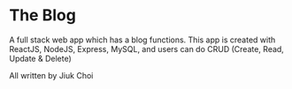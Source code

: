 # The Blog

A full stack web app which has a blog functions. This app is created with ReactJS, NodeJS, Express, MySQL, and users can do CRUD (Create, Read, Update & Delete)

All written by Jiuk Choi
